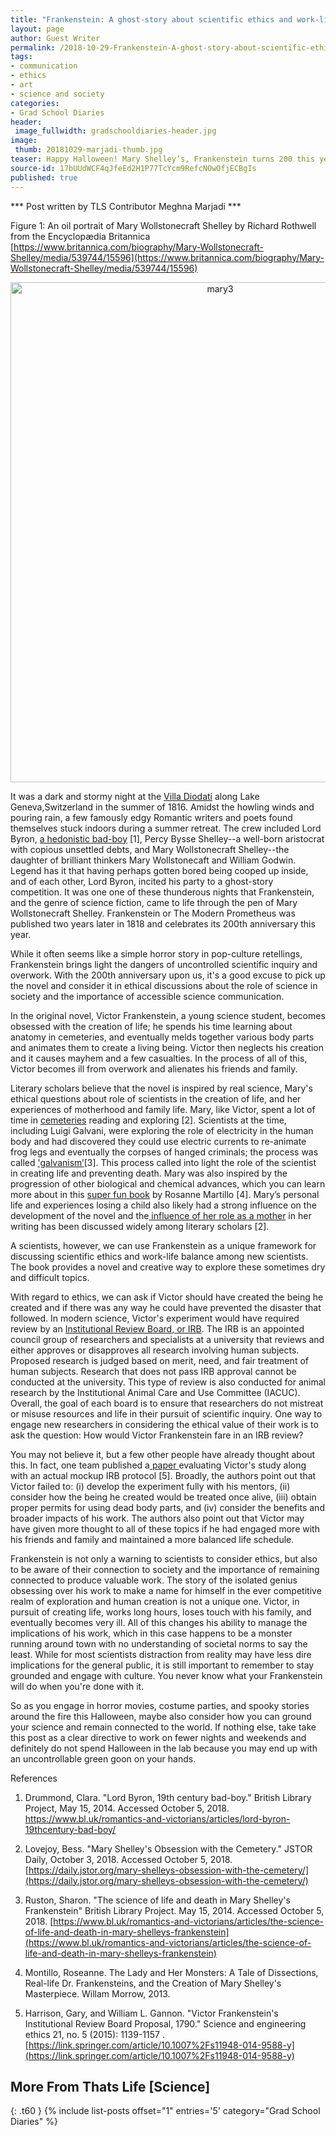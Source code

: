 ```yaml
---
title: "Frankenstein: A ghost-story about scientific ethics and work-life balance"
layout: page
author: Guest Writer
permalink: /2018-10-29-Frankenstein-A-ghost-story-about-scientific-ethics-and-work-life-balance-Marjadi/
tags:
- communication
- ethics
- art
- science and society
categories:
- Grad School Diaries
header:
 image_fullwidth: gradschooldiaries-header.jpg
image:
 thumb: 20181029-marjadi-thumb.jpg
teaser: Happy Halloween! Mary Shelley’s, Frankenstein turns 200 this year. Let’s take a closer look at this ghost-story about science gone wrong. 
source-id: 17bUUdWCF4qJfeEd2H1P77TcYcm9RefcNOwOfjECBgIs
published: true
---
```

*** Post written by TLS Contributor Meghna Marjadi ***

Figure 1: An oil portrait of Mary Wollstonecraft Shelley by Richard Rothwell from the Encyclopædia Britannica [https://www.britannica.com/biography/Mary-Wollstonecraft-Shelley/media/539744/15596](https://www.britannica.com/biography/Mary-Wollstonecraft-Shelley/media/539744/15596)

<center><a data-flickr-embed="true"  href="https://www.flickr.com/photos/139839751@N06/44779016044/in/dateposted-friend/" title="mary3"><img src="https://farm2.staticflickr.com/1913/44779016044_ec40b5ec36_b.jpg" width="655" height="800" alt="mary3"></a><script async src="//embedr.flickr.com/assets/client-code.js" charset="utf-8"></script></center>

It was a dark and stormy night at the [Villa Diodati](https://www.bl.uk/romantics-and-victorians/articles/mary-shelley-frankenstein-and-the-villa-diodati) along Lake Geneva,Switzerland in the summer of 1816. Amidst the howling winds and pouring rain, a few famously edgy Romantic writers and poets found themselves stuck indoors during a summer retreat. The crew included  Lord Byron, [a hedonistic bad-boy](https://www.bl.uk/romantics-and-victorians/articles/lord-byron-19thcentury-bad-boy) [1], Percy Bysse Shelley--a well-born aristocrat with copious unsettled debts, and Mary Wollstonecraft Shelley--the daughter of brilliant thinkers Mary Wollstonecaft and William Godwin. Legend has it that having perhaps gotten bored being cooped up inside, and of each other, Lord Byron, incited his party to a ghost-story competition. It was one one of these thunderous nights that Frankenstein, and the genre of science fiction, came to life through the pen of Mary Wollstonecraft Shelley. Frankenstein or The Modern Prometheus was published two years later in 1818 and celebrates its 200th anniversary this year. 

While it often seems like a simple horror story in pop-culture retellings, Frankenstein brings light the dangers of uncontrolled scientific inquiry and overwork. With the 200th anniversary upon us, it's a good excuse to pick up the novel and consider it in ethical discussions about the role of science in society and the importance of accessible science communication. 

In the original novel, Victor Frankenstein, a young science student, becomes obsessed with the creation of life; he spends his time learning about anatomy in cemeteries, and eventually melds together various body parts and animates them to create a living being. Victor then neglects his creation and it causes mayhem and a few casualties. In the process of all of this, Victor becomes ill from overwork and alienates his friends and family. 

Literary scholars believe that the novel is inspired by real science, Mary's ethical questions about role of scientists in the creation of life, and her experiences of motherhood and family life. Mary, like Victor, spent a lot of time in [cemeteries](https://daily.jstor.org/mary-shelleys-obsession-with-the-cemetery/) reading and exploring [2]. Scientists at the time, including Luigi Galvani, were exploring the role of electricity in the human body and had discovered they could use electric currents to re-animate frog legs and eventually the corpses of hanged criminals; the process was called ['galvanism’](https://www.bl.uk/romantics-and-victorians/articles/the-science-of-life-and-death-in-mary-shelleys-frankenstein)[3]. This process called into light the role of the scientist in creating life and preventing death. Mary was also inspired by the progression of other biological and chemical advances, which you can learn more about in this [super fun book](https://www.amazon.com/Lady-Her-Monsters-Dissections-Frankensteins/dp/006202583X) by Rosanne Martillo [4]. Mary’s personal life and experiences losing a child also likely had a strong influence on the development of the novel and the[ influence of her role as a mother](https://daily.jstor.org/mary-shelleys-obsession-with-the-cemetery/) in her writing has been discussed widely among literary scholars [2]. 

A scientists, however, we can use Frankenstein as a unique framework for discussing scientific ethics and work-life balance among new scientists. The book provides a novel and creative way to explore these sometimes dry and difficult topics. 

With regard to ethics, we can ask if Victor should have created the being he created and if there was any way he could have prevented the disaster that followed. In modern science, Victor's experiment would have required review by an [Institutional Review Board, or IRB](https://www.umass.edu/research/documents). The IRB is an appointed council group of researchers and specialists at a university that reviews and either approves or disapproves all research involving human subjects. Proposed research is judged based on merit, need, and fair treatment of human subjects. Research that does not pass IRB approval cannot be conducted at the university. This type of review is also conducted for animal research by the Institutional Animal Care and Use Committee (IACUC). Overall, the goal of each board is to ensure that researchers do not mistreat or misuse resources and life in their pursuit of scientific inquiry. One way to engage new researchers in considering the ethical value of their work is to ask the question: How would Victor Frankenstein fare in an IRB review? 

You may not believe it, but a few other people have already thought about this. In fact, one team published a[ paper ](https://www.ncbi.nlm.nih.gov/pubmed/25218836)evaluating Victor's study along with an actual mockup IRB protocol [5]. Broadly, the authors point out that Victor failed to: (i) develop the experiment fully with his mentors, (ii) consider how the being he created would be treated once alive, (iii) obtain proper permits for using dead body parts, and (iv) consider the benefits and broader impacts of his work. The authors also point out that Victor may have given more thought to all of these topics if he had engaged more with his friends and family and maintained a more balanced life schedule. 

Frankenstein is not only a warning to scientists to consider ethics, but also to be aware of their connection to society and the importance of remaining connected to produce valuable work. The story of the isolated genius obsessing over his work to make a name for himself in the ever competitive realm of exploration and human creation is not a unique one. Victor, in pursuit of creating life, works long hours, loses touch with his family, and eventually becomes very ill. All of this changes his ability to manage the implications of his work, which in this case happens to be a monster running around town with no understanding of societal norms to say the least. While for most scientists distraction from reality may have less dire implications for the general public, it is still important to remember to stay grounded and engage with culture. You never know what your Frankenstein will do when you're done with it. 

So as you engage in horror movies, costume parties, and spooky stories around the fire this Halloween, maybe also consider how you can ground your science and remain connected to the world. If nothing else, take take this post as a clear directive to work on fewer nights and weekends and definitely do not spend Halloween in the lab because you may end up with an uncontrollable green goon on your hands. 

References 

1. Drummond, Clara. "Lord Byron, 19th century bad-boy." British Library Project, May 15, 2014. Accessed October 5, 2018. https://www.bl.uk/romantics-and-victorians/articles/lord-byron-19thcentury-bad-boy/

2. Lovejoy, Bess. "Mary Shelley's Obsession with the Cemetery." JSTOR Daily, October 3, 2018. Accessed October 5, 2018. [https://daily.jstor.org/mary-shelleys-obsession-with-the-cemetery/](https://daily.jstor.org/mary-shelleys-obsession-with-the-cemetery/)

3. Ruston, Sharon. "The science of life and death in Mary Shelley's Frankenstein" British Library Project. May 15, 2014. Accessed October 5, 2018. [https://www.bl.uk/romantics-and-victorians/articles/the-science-of-life-and-death-in-mary-shelleys-frankenstein](https://www.bl.uk/romantics-and-victorians/articles/the-science-of-life-and-death-in-mary-shelleys-frankenstein)

4. Montillo, Roseanne. The Lady and Her Monsters: A Tale of Dissections, Real-life Dr. Frankensteins, and the Creation of Mary Shelley's Masterpiece. Willam Morrow, 2013.

5. Harrison, Gary, and William L. Gannon. "Victor Frankenstein's Institutional Review Board Proposal, 1790." Science and engineering ethics 21, no. 5 (2015): 1139-1157 .[https://link.springer.com/article/10.1007%2Fs11948-014-9588-y](https://link.springer.com/article/10.1007%2Fs11948-014-9588-y)


## More From Thats Life [Science]
{: .t60 }
{% include list-posts offset="1" entries='5' category="Grad School Diaries" %}
